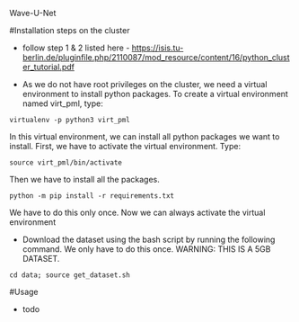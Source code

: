 Wave-U-Net

#Installation steps on the cluster

* follow step 1 & 2 listed here - https://isis.tu-berlin.de/pluginfile.php/2110087/mod_resource/content/16/python_cluster_tutorial.pdf

* As we do not have root privileges on the cluster, we need a virtual environment to install python packages.
To create a virtual environment named virt_pml, type:
```
virtualenv -p python3 virt_pml
```

In this virtual environment, we can install all python packages we want to install. First, we have to activate
the virtual environment. Type:
```
source virt_pml/bin/activate
```

Then we have to install all the packages.
```
python -m pip install -r requirements.txt
```
We have to do this only once. Now we can always activate the virtual environment

* Download the dataset using the bash script by running the following command. We only have to do this once.
WARNING: THIS IS A 5GB DATASET.
```
cd data; source get_dataset.sh
```

#Usage
* todo
